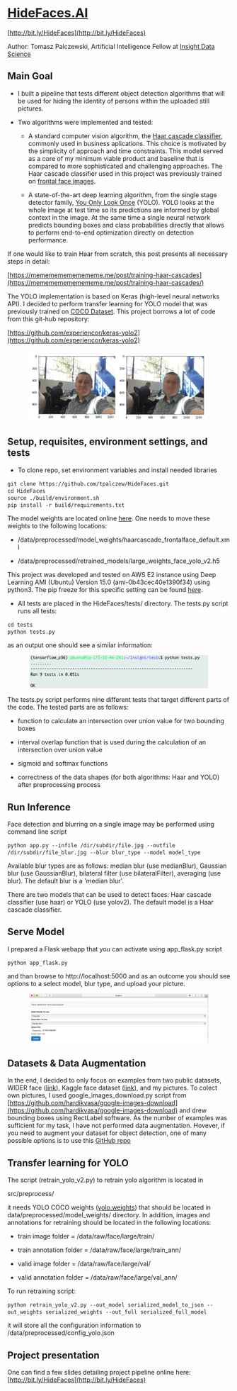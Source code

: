 # [HideFaces.AI](http://bit.ly/HideFaces) 
[http://bit.ly/HideFaces](http://bit.ly/HideFaces)

Author: Tomasz Palczewski, Artificial Intelligence Fellow at [Insight Data Science](https://www.insightdata.ai)

## Main Goal

- I built a pipeline that tests different object detection algorithms that will be used for hiding the identity of persons within the uploaded still pictures.

- Two algorithms were implemented and tested: 

  - A standard computer vision algorithm, the [Haar cascade classifier](https://www.cs.cmu.edu/~efros/courses/LBMV07/Papers/viola-cvpr-01.pdf), commonly used in business aplications. This choice is motivated by the simplicity of approach and time constraints. This model served as a core of my minimum viable product and baseline that is compared to more sophisticated and challenging approaches. The Haar cascade classifier used in this project was previously trained on [frontal face images](https://github.com/opencv/opencv/tree/master/data/haarcascades/). 
 
  - A state-of-the-art deep learning algorithm, from the single stage detector family, [You Only Look Once](https://arxiv.org/pdf/1506.02640.pdf) (YOLO). YOLO looks at the whole image at test time so its predictions are informed by global context in the image. At the same time a single neural network predicts bounding boxes and class probabilities directly that allows to perform end-to-end optimization directly on detection performance. 


If one would like to train Haar from scratch, this post presents all necessary steps in detail: 

[https://memememememememe.me/post/training-haar-cascades](https://memememememememe.me/post/training-haar-cascades/)
 

The YOLO implementation is based on Keras (high-level neural networks API). I decided to perform transfer learning for YOLO model that was previously trained on [COCO Dataset](http://cocodataset.org). This project borrows a lot of code from this git-hub repository: 

[https://github.com/experiencor/keras-yolo2](https://github.com/experiencor/keras-yolo2)


<p align="center">
  <img src="static/Images-AT.001.jpeg" width="80%" title="Now you see me (left), Now you don't (right)">
</p>


## Setup, requisites, environment settings, and tests
- To clone repo, set environment variables and install needed libraries
```
git clone https://github.com/tpalczew/HideFaces.git
cd HideFaces
source ./build/environment.sh
pip install -r build/requirements.txt
```
The model weights are located online [here](https://www.dropbox.com/sh/k2s1uqnns4an1l4/AABriaeHeWELrsvug-g-IhsLa?dl=0).
One needs to move these weights to the following locations:

- /data/preprocessed/model_weights/haarcascade_frontalface_default.xml

- /data/preprocessed/retrained_models/large_weights_face_yolo_v2.h5


This project was developed and tested on AWS E2 instance using Deep Learning AMI (Ubuntu) Version 15.0 (ami-0b43cec40e1390f34)
using python3. The pip freeze for this specific setting can be found [here](https://github.com/tpalczew/HideFaces/blob/master/static/aws-e2-requirements.txt).

- All tests are placed in the HideFaces/tests/ directory. The tests.py script runs all tests:
```
cd tests
python tests.py
```
as an output one should see a similar information:
<p align="center">
  <img src="static/test_out.png" width="80%">
</p>

The tests.py script performs nine different tests that target different parts of the code. The tested parts are as follows:

- function to calculate an intersection over union value for two bounding boxes

- interval overlap function that is used during the calculation of an intersection over union value

- sigmoid and softmax functions

- correctness of the data shapes (for both algorithms: Haar and YOLO) after preprocessing process


## Run Inference
Face detection and blurring on a single image may be performed using command line script
```
python app.py --infile /dir/subdir/file.jpg --outfile /dir/subdir/file_blur.jpg --blur blur_type --model model_type
```
Available blur types are as follows: median blur (use medianBlur), Gaussian blur (use GaussianBlur), bilateral filter (use bilateralFilter), averaging (use blur). The default blur is a 'median blur'. 

There are two models that can be used to detect faces: Haar cascade classifier (use haar) or YOLO (use yolov2).
The default model is a Haar cascade classifier.


## Serve Model

I prepared a Flask webapp that you can activate using app_flask.py script

```
python app_flask.py
```

and than browse to http://localhost:5000 and as an outcome you should see options to a select model, blur type, and upload your picture. 

<p align="center">
  <img src="static/flask.png" width="80%">
</p>


## Datasets & Data Augmentation

In the end, I decided to only focus on examples from two public datasets, WIDER face ([link](http://mmlab.ie.cuhk.edu.hk/projects/WIDERFace/)), Kaggle face dataset ([link](https://www.kaggle.com/c/face-recognition/data)), and my pictures. To colect own pictures, I used google_images_download.py script from [https://github.com/hardikvasa/google-images-download](https://github.com/hardikvasa/google-images-download) 
and drew bounding boxes using RectLabel software. As the number of examples was sufficient for my task, I have not performed data augmentation. Hovever, if you need to augment your dataset for object detection, one of many possible options is to use this [GitHub repo](https://github.com/Paperspace/DataAugmentationForObjectDetection)


## Transfer learning for YOLO

The script (retrain_yolo_v2.py) to retrain yolo algorithm is located in 

src/preprocess/

it needs YOLO COCO weights ([yolo.weights](https://www.dropbox.com/s/inlbuzv4jylsksr/yolo.weights?dl=0)) that should be located in data/preprocessed/model_weights/ directory.
In addition, images and annotations for retraining should be located in the following locations:

 - train image folder = /data/raw/face/large/train/

 - train annotation folder = /data/raw/face/large/train_ann/

 - valid image folder = /data/raw/face/large/val/

 - valid annotation folder = /data/raw/face/large/val_ann/

To run retraining script:
```
python retrain_yolo_v2.py --out_model serialized_model_to_json --out_weights serialized_weights --out_full serialized_full_model
```

it will store all the configuration information to /data/preprocessed/config_yolo.json




## Project presentation

One can find a few slides detailing project pipeline online here: [http://bit.ly/HideFaces](http://bit.ly/HideFaces)
